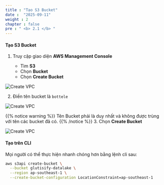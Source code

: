 ```yaml
---
title : "Tạo S3 Bucket"
date :  "2025-09-11" 
weight : 2 
chapter : false
pre : " <b> 2.1 </b> "
---
```


#### Tạo S3 Bucket

1. Truy cập giao diện **AWS Management Console**

   - Tìm **S3**
   - Chọn **Bucket**
   - Chọn **Create Bucket**


![Create VPC](/images/3-Prerequiste/3.1-Create_S3_bucket/1.png?featherlight=false&width=90pc)

2. Điền tên bucket là ```bottele```

![Create VPC](/images/3-Prerequiste/3.1-Create_S3_bucket/2.png?featherlight=false&width=90pc)


{{% notice warning %}}
Tên Bucket phải là duy nhất và không được trùng với tên các bucket đã có.
{{% /notice %}}
3. Chọn **Create Bucket**

![Create VPC](/images/3-Prerequiste/3.1-Create_S3_bucket/3.png?featherlight=false&width=90pc)


#### Tạo trên CLI
Mọi người có thể thực hiện nhanh chóng hơn bằng lệnh cli sau:
```bash
aws s3api create-bucket \
  --bucket glutisify-datalake \
  --region ap-southeast-1 \
  --create-bucket-configuration LocationConstraint=ap-southeast-1
```

